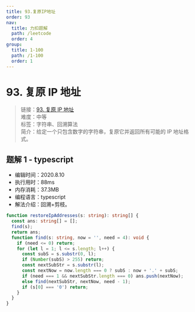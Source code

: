```yaml
---
title: 93.复原IP地址
order: 93
nav:
  title: 力扣题解
  path: /leetcode
  order: 4
group:
  title: 1-100
  path: /1-100
  order: 1
---
```


# 93. 复原 IP 地址

> 链接：[93. 复原 IP 地址](https://leetcode-cn.com/problems/restore-ip-addresses/)  
> 难度：中等  
> 标签：字符串、回溯算法  
> 简介：给定一个只包含数字的字符串，复原它并返回所有可能的 IP 地址格式。

## 题解 1 - typescript

- 编辑时间：2020.8.10
- 执行用时：88ms
- 内存消耗：37.3MB
- 编程语言：typescript
- 解法介绍：回溯+剪枝。

```typescript
function restoreIpAddresses(s: string): string[] {
  const ans: string[] = [];
  find(s);
  return ans;
  function find(s: string, now = '', need = 4): void {
    if (need <= 0) return;
    for (let l = 1; l <= s.length; l++) {
      const subS = s.substr(0, l);
      if (Number(subS) > 255) return;
      const nextSubStr = s.substr(l);
      const nextNow = now.length === 0 ? subS : now + '.' + subS;
      if (need === 1 && nextSubStr.length === 0) ans.push(nextNow);
      else find(nextSubStr, nextNow, need - 1);
      if (s[0] === '0') return;
    }
  }
}
```

